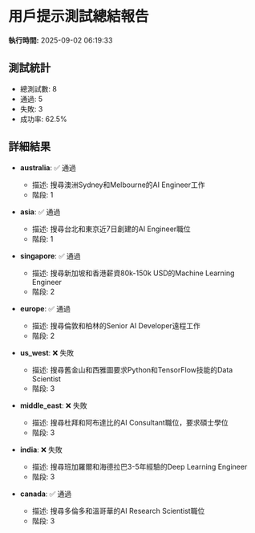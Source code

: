 # 用戶提示測試總結報告

**執行時間:** 2025-09-02 06:19:33

## 測試統計

- 總測試數: 8
- 通過: 5
- 失敗: 3
- 成功率: 62.5%

## 詳細結果

- **australia**: ✅ 通過
  - 描述: 搜尋澳洲Sydney和Melbourne的AI Engineer工作
  - 階段: 1

- **asia**: ✅ 通過
  - 描述: 搜尋台北和東京近7日創建的AI Engineer職位
  - 階段: 1

- **singapore**: ✅ 通過
  - 描述: 搜尋新加坡和香港薪資80k-150k USD的Machine Learning Engineer
  - 階段: 2

- **europe**: ✅ 通過
  - 描述: 搜尋倫敦和柏林的Senior AI Developer遠程工作
  - 階段: 2

- **us_west**: ❌ 失敗
  - 描述: 搜尋舊金山和西雅圖要求Python和TensorFlow技能的Data Scientist
  - 階段: 3

- **middle_east**: ❌ 失敗
  - 描述: 搜尋杜拜和阿布達比的AI Consultant職位，要求碩士學位
  - 階段: 3

- **india**: ❌ 失敗
  - 描述: 搜尋班加羅爾和海德拉巴3-5年經驗的Deep Learning Engineer
  - 階段: 3

- **canada**: ✅ 通過
  - 描述: 搜尋多倫多和溫哥華的AI Research Scientist職位
  - 階段: 3

